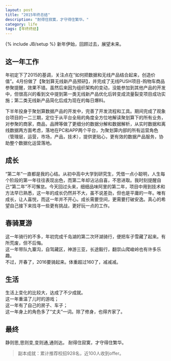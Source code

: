 ```yaml
---
layout: post
title: "2015年终总结"
description: "耐得住寂寞，才守得住繁华。"
category: life
tags: [年终终结]
---
```

{% include JB/setup %}
新年伊始，回顾过去，展望未来。

## 这一年工作

年初定下了2015的基调，关注点在“如何把数据和无线产品结合起来，创造价值”。4月份做了【聚划算无线新产品预研】，并完成了无线PUSH项目-购物车商品参聚提醒，效果不错。虽然后来因为组织架构的变动，没能参加到其他产品的开发中，但很高兴的看到文中提到第一类无线新产品优化后转变成流量裂变项目成功实施；第二类无线新产品简化后成为现在的每日爆料。

下半年投身于聚划算数据产品的开发中，完善了开发流程和工具。期间完成了观象台项目的一二三期，定位于从平台全局的角度全方位地解读聚划算下的所有业务，对参聚的商家，商品，品牌等做了更细分的数据分解和数据解析，从实时数据和离线数据两方面考虑，落地在PC和APP两个平台，为聚划算内部的所有运营角色（管理层，运营，市场，产品，技术），提供更贴心，更有效的数据产品服务，协助整个数据化运营落地。


## 成长

“第二年”一直都是我的心结。从初中高中大学到研究生，凭借一点小聪明，人生每个阶段的第一年往往表现出色，而第二年却沾沾自喜，不思进取。我时刻提醒自己“第二年”不可懈怠。今天回过头来，细细品味阿里的第二年，项目中用到技术和方法早已熟悉，这一年的成长仍然并不大，虽不说差劲，但也是平庸的一年。唯有成长，让人喜悦，而这一年并不开心。成长需要空间，更需要打破安逸。真心的希望自己接下来找寻一些更有挑战，更好玩一点的工作。



## 春骑夏游
这一年骑行的不多，年初完成千岛湖的第二次环湖骑行，便把车子雪藏了起来。有所荒废，但不后悔。    
这一年带队九寨沟，自驾藏区，神游三亚，长途毅行，翻崇山爬峻岭也有许多乐趣。    
不过，开春了，2016要骑起来。体重超过160了，减减减。


## 生活
生活上变化的比较大，达成了不少成就。    
这一年重温了儿时的游戏；    
这一年有了自己的房子、车子；    
这一年身上的角色多了“丈夫”一词。除了修身，也得齐家了。    



## 最终
静则思,思则变,变则通,通则达。
耐得住寂寞，才守得住繁华。



> 副本成就：累计推荐校招928名，近100人收到offer。